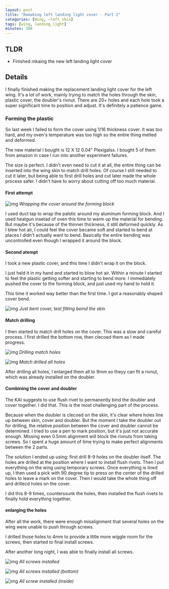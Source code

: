 ```yaml
---
layout: post
title: "Remaking left landing light cover - Part 2"
categories: [Wing, ~left_skin]
tags: [wing, landing_light]
minutes: 300
---
```


## TLDR

- Finished mkaing the new left landing light cover

## Details

I finally finished making the replacement landing light cover for the left wing. It's a lot of work, mainly trying to match the holes through the skin, plastic cover, the doubler's rivnut. There are 20+ holes and each hole took a super significant time to position and adjust. It's definitely a patience game.

### Forming the plastic

So last week I failed to form the cover using 1/16 thickness cover. It was too hard, and my oven's temperature was too high so the entire thing melted and deformed.

The new material I bought is 12 X 12 0.04" Plexigalss. I bought 5 of them from amazon in case I run into another experiment failures.

The size is perfect. I didn't even need to cut it at all, the entire thing can be inserted into the wing skin to match drill holes. Of course I still needed to cut it later, but being able to first drill holes and cut later made the whole process safer. I didn't have to worry about cutting off too much material.

#### First attempt

![img](https://lh3.googleusercontent.com/pw/AP1GczPhCPVw64bVfidEoL0Mb7HPXbH2WdNo3oK_mCK-iu90BOM2qEqBN3S_6p55LtKWM4OYrlmghj7G9-D5INWKqInNC7BiDBn1s04zHikL4hkU_GNNVjV9x3CqES56uQ8YMEl6D5bj16vFhl2uNl6MNHASuA=w4080-h3072-s-no-gm?authuser=0)
_Wrapping the cover around the forming block_

I used duct tap to wrap the palstic around my aluminum forming block. And I used heatgun insetad of oven this time to warm up the material for bending. But maybe it's because of the thinner thickness, it still deformed quickly. As I blew hot air, I could feel the cover became soft and started to bend at places I didn't actually want to bend. Basically the entire bending was uncontrolled even though I wrapped it around the block.

#### Second atempt

I took a new plastic cover, and this time I didn't wrap it on the block.

I just held it in my hand and started to blow hot air. Within a minute I started to feel the plastic getting softer and starting to bend more. I immediately pushed the cover to the forming block, and just used my hand to hold it.

This time it worked way better than the first time. I got a reasonably shaped cover bend.

![img](https://lh3.googleusercontent.com/pw/AP1GczMtWOWf25ISHKiA1LlruAcg9KKNAV0M4U3QM_C6WkjavmH6p8WF8AUZheZW3a0yseZTYud4cjb7YfqW5kBm_ZskzuQdTRyUX77tGpoID1UjOCNWG2u5bBLrd7HGPjUM0KzTvtAfsqCBd4CJ4Q8sky-Q4w=w4080-h3072-s-no-gm?authuser=0)
_Just bent cover, test fitting beind the skin_

#### Match drilling

I then started to match drill holes on the cover. This was a slow and careful process. I first drilled the bottom row, then clecoed them as I made progress.

![img](https://lh3.googleusercontent.com/pw/AP1GczMuTV0xQr-8b7HMxPI_wGAbN0xktX1mASMRAVHfCkmEYxb1wKdc0_hCb65NTTES662qqL6zMCyKiIYE3AUryqs-ZhrgYgJ-uufzedpIKy2JkD00MCFulm_zxZcuwWm73THqQHPr-67YE6fvoUFN20RzYA=w4080-h3072-s-no-gm?authuser=0)
_Drilling match holes_

![img](https://lh3.googleusercontent.com/pw/AP1GczPkGc8T3Js8YRFRN5sEnJOEJjhSfyuz3oaDmDzrKdyNIZkxNIjtXjrWVbBG-_V47faesQ9cqd1DGKV3X4Nop9GcL9VlfFo2PHQ4zh24EdpREn44Ey8YBCEbV-_6eqfg0nrSON4Z_zQxw0xujAqPdaGJIw=w4080-h3072-s-no-gm?authuser=0)
_Match drilled all holes_

After drilling all holes, I enlarged them all to 9mm so theyy can fit a rivnut, which was already installed on the doubler.

#### Combining the cover and doubler

The KAI suggests to use flush rivet to permanently bind the doubler and cover together. I did that. This is the most challenging part of the process.

Because when the doubler is clecoed on the skin, it's clear where holes line up between skin, cover and doubler. But the moment I take the doubler out for drilling, the relative position between the cover and doubler cannot be determined. I tried to use a pen to mark position, but it's just not accurate enough. Missing even 0.5mm alignment will block the rivnuts from taking screws. So I spent a huge amount of time trying to make perfect alignments between the 2 parts.

The solution I ended up using: first drill 8-9 holes on the doubler itself. The holes are drilled at the position where I want to install flush rivets. Then I put everything on the wing using temporary screws. Once everything is lined up, I then used a pick with 90 degree tip to press on the center of the drilled holes to leave a mark on the cover. Then I would take the whole thing off and drillecd holes on the cover.

I did this 8-9 times, counterssunk the holes, then installed the flush rivets to finally hold everything together.

#### enlarging the holes

After all the work, there were enough misalignment that several holes on the wing were unable to push through screws.

I drilled those holes to 4mm to provide a little more wiggle room for the screws, then started to final install screws.

After another long night, I was able to finally install all screws.

![img](https://lh3.googleusercontent.com/pw/AP1GczPELPjPVQiOx03dVtIW9F92EEcoDHtGRm4MFZ9wufNcoX6gNK7z2-OMgFLaYzTXTTYrWFIubRRqF--QqM21PSEyixLGJ7VZTXU3jQkII7XqMeQztQQhViTmKSwfzJhjBeui8LHEoxcau6kd-VCf59c_IA=w4080-h3072-s-no-gm?authuser=0)
_All screws installed_

![img](https://lh3.googleusercontent.com/pw/AP1GczOvxsrXFiYfK2vi8uB7ilL7EJzGaxeHJ8iJN8LrwBtxEp1Sy4Jt_yhaHYWVDMQhLnz2srGok2K1XklcDtEQr01UvZipFDX8AlqXo0nLXulXz-3a79CNlQZjDnN_fP0u_YFm0vBqAQbVathbt_M_9NTYWw=w4080-h3072-s-no-gm?authuser=0)
_All screws installed (bottom)_

![img](https://lh3.googleusercontent.com/pw/AP1GczMjHk6kN5LLuwLkPGhn5NukgY5_kiai3QXrhfdfhePEXh_rna2mA5U6fC6qJIda49uIrx1uNkOS-idMnaop8clZp8tNq7sECuLPtziIdN5iSRWmwggJMnoU7d_XCetVZAt6Uprv3LzvjKHdpHdVBlP39g=w4080-h3072-s-no-gm?authuser=0)
_All screw installed (inside)_
